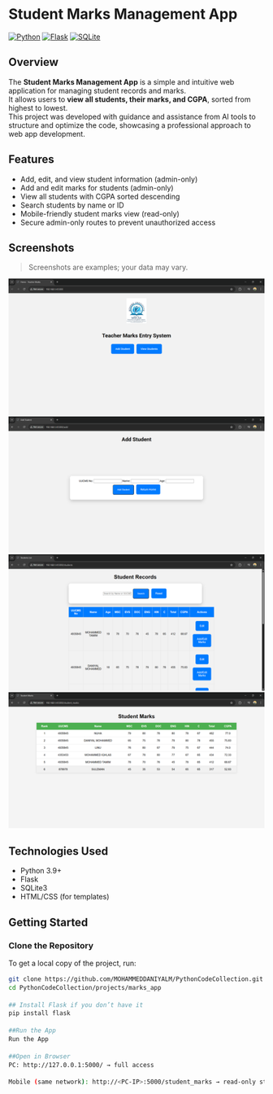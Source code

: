 # Student Marks Management App

[![Python](https://img.shields.io/badge/Python-3.11-blue)](https://www.python.org/)
[![Flask](https://img.shields.io/badge/Flask-2.3.2-green)](https://flask.palletsprojects.com/)
[![SQLite](https://img.shields.io/badge/SQLite-3-orange)](https://www.sqlite.org/)

## Overview
The **Student Marks Management App** is a simple and intuitive web application for managing student records and marks.  
It allows users to **view all students, their marks, and CGPA**, sorted from highest to lowest.  
This project was developed with guidance and assistance from AI tools to structure and optimize the code, showcasing a professional approach to web app development.

## Features
- Add, edit, and view student information (admin-only)
- Add and edit marks for students (admin-only)
- View all students with CGPA sorted descending
- Search students by name or ID
- Mobile-friendly student marks view (read-only)
- Secure admin-only routes to prevent unauthorized access

## Screenshots
> Screenshots are examples; your data may vary.

![Home Page](Static/images/homepage.png)
![Add Page](Static/images/addpage.png)
![Marks Adding Page](Static/images/markspage.png)
![Student Checking Page](Static/images/checklist.png)


## Technologies Used
- Python 3.9+
- Flask
- SQLite3
- HTML/CSS (for templates)

## Getting Started
### Clone the Repository
To get a local copy of the project, run:

```bash
git clone https://github.com/MOHAMMEDDANIYALM/PythonCodeCollection.git
cd PythonCodeCollection/projects/marks_app

## Install Flask if you don’t have it 
pip install flask

##Run the App
Run the App 

##Open in Browser
PC: http://127.0.0.1:5000/ → full access

Mobile (same network): http://<PC-IP>:5000/student_marks → read-only student table